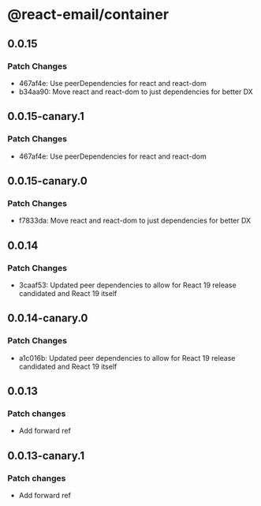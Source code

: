 # @react-email/container

## 0.0.15

### Patch Changes

- 467af4e: Use peerDependencies for react and react-dom
- b34aa90: Move react and react-dom to just dependencies for better DX

## 0.0.15-canary.1

### Patch Changes

- 467af4e: Use peerDependencies for react and react-dom

## 0.0.15-canary.0

### Patch Changes

- f7833da: Move react and react-dom to just dependencies for better DX

## 0.0.14

### Patch Changes

- 3caaf53: Updated peer dependencies to allow for React 19 release candidated and React 19 itself

## 0.0.14-canary.0

### Patch Changes

- a1c016b: Updated peer dependencies to allow for React 19 release candidated and React 19 itself

## 0.0.13

### Patch changes

- Add forward ref

## 0.0.13-canary.1

### Patch changes

- Add forward ref
